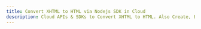 ---title: Convert XHTML to HTML via Nodejs SDK in Clouddescription: Cloud APIs & SDKs to Convert XHTML to HTML. Also Create, Edit & Render Microsoft Word & OpenOffice documents in the Cloud.---